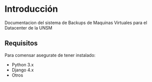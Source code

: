 # Introducción

Documentacion del sistema de Backups de Maquinas Virtuales para el Datacenter de la UNSM

## Requisitos

Para comensar asegurate de tener instalado:

- Python 3.x
- Django 4.x
- Otros